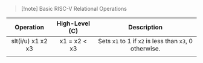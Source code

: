 >[!note] Basic RISC-V Relational Operations

|     Operation     | High-Level (C) |                      Description                       |
| :---------------: | :------------: | :----------------------------------------------------: |
| slt(i/u) x1 x2 x3 |  x1 = x2 < x3  | Sets `x1` to 1 if `x2` is less than `x3`, 0 otherwise. |
|                   |                |                                                        |


